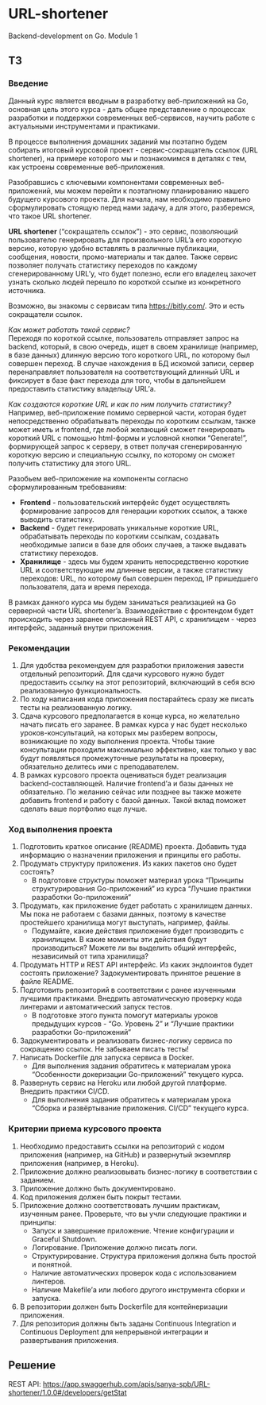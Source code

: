 # URL-shortener
Backend-development on Go. Module 1

## ТЗ
### Введение
Данный курс является вводным в разработку веб-приложений на Go, основная цель этого курса - дать общее представление о процессах разработки и поддержки современных веб-сервисов, научить работе с актуальными инструментами и практиками.  

В процессе выполнения домашних заданий мы поэтапно будем собирать итоговый курсовой проект - сервис-сокращатель ссылок (URL shortener), на примере которого мы и познакомимся в деталях с тем, как устроены современные веб-приложения.  

Разобравшись с ключевыми компонентами современных веб-приложений, мы можем перейти к поэтапному планированию нашего будущего курсового проекта. Для начала, нам необходимо правильно сформулировать стоящую перед нами задачу, а для этого, разберемся, что такое URL shortener.  

**URL shortener** (“сокращатель ссылок”) - это сервис, позволяющий пользователю генерировать  для произвольного URL’a его короткую версию, которую удобно вставлять в различные публикации, сообщения, новости, промо-материалы и так далее. Также сервис позволяет получать статистику переходов по каждому сгенерированному URL’у, что будет полезно, если его владелец захочет узнать сколько людей перешло по короткой ссылке из конкретного источника.  

Возможно, вы знакомы с сервисам типа https://bitly.com/. Это и есть сокращатели ссылок.  

*Как может работать такой сервис?*  
Переходя по короткой ссылке, пользователь отправляет запрос на backend, который, в свою очередь, ищет в своем хранилище (например, в базе данных) длинную версию того короткого URL, по которому был совершен переход. В случае нахождения в БД искомой записи, сервер перенаправляет пользователя на соответствующий длинный URL и фиксирует в базе факт перехода для того, чтобы в дальнейшем предоставить статистику владельцу URL’а.  

*Как создаются короткие URL и как по ним получить статистику?*  
Например, веб-приложение помимо серверной части, которая будет непосредственно обрабатывать переходы по коротким ссылкам, также может иметь и frontend, где любой желающий сможет генерировать короткий URL с помощью html-формы и условной кнопки “Generate!”, формирующей запрос к серверу, в ответ получая  сгенерированную короткую версию и специальную ссылку, по которому он сможет получить статистику для этого URL.  

Разобьем веб-приложение на компоненты согласно сформулированным требованиям:  
* **Frontend** - пользовательский интерфейс будет осуществлять формирование запросов для генерации коротких ссылок, а также выводить статистику. 
* **Backend** - будет генерировать уникальные короткие URL, обрабатывать переходы по коротким ссылкам, создавать необходимые записи в базе для обоих случаев, а также выдавать статистику переходов.
* **Хранилище** - здесь мы будем хранить непосредственно короткие URL и соответствующие им длинные версии, а также статистику переходов: URL, по которому был совершен переход, IP пришедшего пользователя, дата и время перехода.  

В рамках данного курса мы будем заниматься реализацией на Go серверной части URL shortener’a. Взаимодействие с фронтендом будет происходить через заранее описанный REST API, с хранилищем - через интерфейс, заданный внутри приложения. 

### Рекомендации
1. Для удобства рекомендуем для разработки приложения завести отдельный репозиторий. Для сдачи курсового нужно будет предоставить ссылку на этот репозиторий, включающий в себя всю реализованную функциональность.
1. По ходу написания кода приложения постарайтесь сразу же писать тесты на реализованную логику.
1. Сдача курсового предполагается в конце курса, но желательно начать писать его заранее. В рамках курса у нас будет несколько уроков-консультаций, на которых мы разберем вопросы, возникающие по ходу выполнения проекта. Чтобы такие консультации проходили максимально эффективно, как только у вас будут появляться промежуточные результаты на проверку, обязательно делитесь ими с преподавателем.
1. В рамках курсового проекта оцениваться будет реализация backend-составляющей. Наличие frontend’а и базы данных не обязательно. По желанию сейчас или позднее вы также можете добавить frontend и работу с базой данных. Такой вклад поможет сделать ваше портфолио еще лучше. 

### Ход выполнения проекта
1. Подготовить краткое описание (README) проекта. Добавить туда информацию о назначении приложения и принципы его работы.
1. Продумать структуру приложения. Из каких пакетов оно будет состоять?
    * В подготовке структуры поможет материал урока “Принципы структурирования Go-приложений” из курса “Лучшие практики разработки Go-приложений”
1. Продумать, как приложение будет работать с хранилищем данных. Мы пока не работаем с базами данных, поэтому в качестве простейшего хранилища могут выступать, например, файлы.
    * Подумайте, какие действия приложение будет производить с хранилищем. В какие моменты эти действия будут производиться? Можете ли вы выделить общий интерфейс, независимый от типа хранилища?
1. Продумать HTTP и REST API интерфейс. Из каких эндпоинтов будет состоять приложение? Задокументировать принятое решение в файле README.
1. Подготовить репозиторий в соответствии с ранее изученными лучшими практиками. Внедрить автоматическую проверку кода линтерами и автоматический запуск тестов.
    * В подготовке этого пункта помогут материалы уроков предыдущих курсов - “Go. Уровень 2” и “Лучшие практики разработки Go-приложений”
1. Задокументировать и реализовать бизнес-логику сервиса по сокращению ссылок. Не забываем писать тесты!
1. Написать Dockerfile для запуска сервиса в Docker.
    * Для выполнения задания обратитесь к материалам урока “Особенности докеризации Go-приложений” текущего курса.
1. Развернуть сервис на Heroku или любой другой платформе. Внедрить практики CI/CD.
    * Для выполнения задания обратитесь к материалам урока “Сборка и развёртывание приложения. CI/CD” текущего курса.

### Критерии приема курсового проекта
1. Необходимо предоставить ссылки на репозиторий с кодом приложения (например, на GitHub) и развернутый экземпляр приложения (например, в Heroku).
1. Приложение должно реализовывать бизнес-логику в соответствии с заданием. 
1. Приложение должно быть документировано.
1. Код приложения должен быть покрыт тестами.
1. Приложение должно соответствовать лучшим практикам, изученным ранее. Проверьте, что вы учли следующие практики и принципы:
    * Запуск и завершение приложение. Чтение конфигурации и Graceful Shutdown.
    * Логирование. Приложение должно писать логи.
    * Структурирование. Структура приложения должна быть простой и понятной.
    * Наличие автоматических проверок кода с использованием линтеров.
    * Наличие Makefile’а или любого другого инструмента сборки и запуска.
1. В репозитории должен быть Dockerfile для контейнеризации приложения.
1. Для репозитория должны быть заданы Continuous Integration и Continuous Deployment для непрерывной интеграции и развертывания приложения.

## Решение


REST API: https://app.swaggerhub.com/apis/sanya-spb/URL-shortener/1.0.0#/developers/getStat